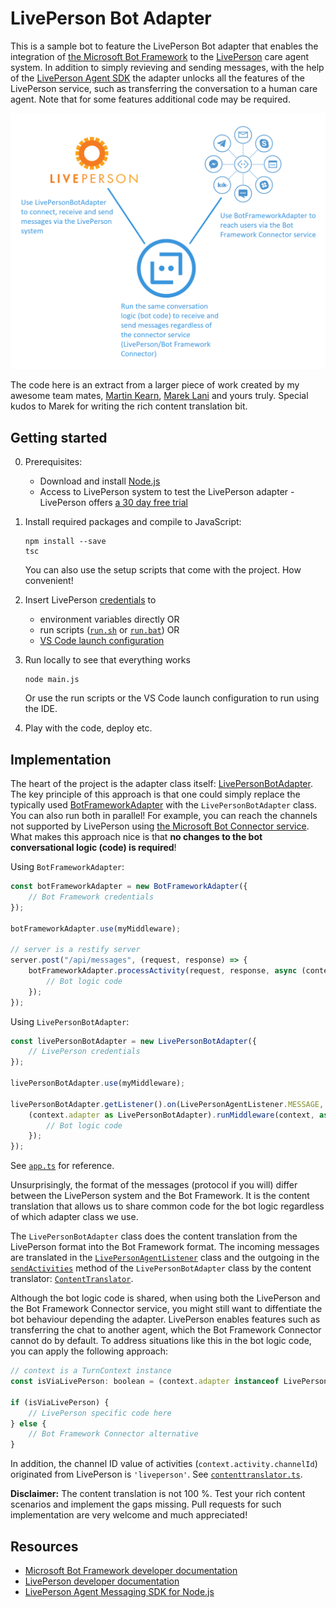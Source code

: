 # LivePerson Bot Adapter #

This is a sample bot to feature the LivePerson Bot adapter that enables the integration of
[the Microsoft Bot Framework](https://dev.botframework.com/) to the
[LivePerson](https://www.liveperson.com/) care agent system.
In addition to simply revieving and sending messages, with the help of the
[LivePerson Agent SDK](https://github.com/LivePersonInc/node-agent-sdk) the adapter unlocks all the
features of the LivePerson service, such as transferring the conversation to a human care agent.
Note that for some features additional code may be required.

![LivePerson Bot Adapter overview](/doc/liveperson-bot-adapter-overview.png)

The code here is an extract from a larger piece of work created by my awesome team mates,
[Martin Kearn](https://github.com/martinkearn), [Marek Lani](https://github.com/MarekLani) and
yours truly. Special kudos to Marek for writing the rich content translation bit.

## Getting started ##

0. Prerequisites:
    * Download and install [Node.js](https://nodejs.org/en/download/)
    * Access to LivePerson system to test the LivePerson adapter - LivePerson offers [a 30 day free trial](https://register.liveperson.com/product/233)
1. Install required packages and compile to JavaScript:

    ```
    npm install --save
    tsc
    ```
    
    You can also use the setup scripts that come with the project. How convenient!

2. Insert LivePerson [credentials](https://github.com/tompaana/liveperson-bot-adapter/blob/ac3d18aa743fbd80e37d6e950935f88eb41ef114/src/app.ts#L60) to
    * environment variables directly OR
    * run scripts ([`run.sh`](/run.sh) or [`run.bat`](/run.bat)) OR
    * [VS Code launch configuration](/.vscode/launch.json)

3. Run locally to see that everything works

    ```
    node main.js
    ```
    
    Or use the run scripts or the VS Code launch configuration to run using the IDE.

4. Play with the code, deploy etc.

## Implementation ##

The heart of the project is the adapter class itself:
[LivePersonBotAdapter](/src/liveperson/livepersonbotadapter.ts). The key principle of this approach
is that one could simply replace the typically used
[BotFrameworkAdapter](https://docs.microsoft.com/en-us/javascript/api/botbuilder/botframeworkadapter?view=botbuilder-ts-latest)
with the `LivePersonBotAdapter` class.
You can also run both in parallel! For example, you can reach the channels not supported by
LivePerson using
[the Microsoft Bot Connector service](https://docs.microsoft.com/en-us/azure/bot-service/bot-service-manage-channels?view=azure-bot-service-4.0).
What makes this approach nice is that **no changes to the bot conversational logic (code) is
required**!

Using `BotFrameworkAdapter`:

```js
const botFrameworkAdapter = new BotFrameworkAdapter({ 
    // Bot Framework credentials
});

botFrameworkAdapter.use(myMiddleware);

// server is a restify server
server.post("/api/messages", (request, response) => {
    botFrameworkAdapter.processActivity(request, response, async (context) => {
        // Bot logic code
    });
});
```

Using `LivePersonBotAdapter`:

```js
const livePersonBotAdapter = new LivePersonBotAdapter({
    // LivePerson credentials
});

livePersonBotAdapter.use(myMiddleware);

livePersonBotAdapter.getListener().on(LivePersonAgentListener.MESSAGE, async (context) => {
    (context.adapter as LivePersonBotAdapter).runMiddleware(context, async (context) => {
        // Bot logic code
    });
});
```

See [`app.ts`](/src/app.ts) for reference.

Unsurprisingly, the format of the messages (protocol if you will) differ between the LivePerson
system and the Bot Framework. It is the content translation that allows us to share common code for
the bot logic regardless of which adapter class we use.

The `LivePersonBotAdapter` class does the content translation from the LivePerson format into the
Bot Framework format. The incoming messages are translated in the
[`LivePersonAgentListener`](/src/liveperson/livepersonagentlistener.ts)
class and the outgoing in the
[`sendActivities`](https://github.com/tompaana/liveperson-bot-adapter/blob/4273c6e0037d006ead7283e6923bda753c6e7e03/src/liveperson/livepersonbotadapter.ts#L63)
method of the `LivePersonBotAdapter` class by the content translator:
[`ContentTranslator`](/src/liveperson/contenttranslator.ts).

Although the bot logic code is shared, when using both the LivePerson and the Bot Framework
Connector service, you might still want to diffentiate the bot behaviour depending the adapter.
LivePerson enables features such as transferring the chat to another agent, which the Bot Framework
Connector cannot do by default. To address situations like this in the bot logic code, you can apply
the following approach:

```js
// context is a TurnContext instance
const isViaLivePerson: boolean = (context.adapter instanceof LivePersonBotAdapter);

if (isViaLivePerson) {
    // LivePerson specific code here
} else {
    // Bot Framework Connector alternative
}
```

In addition, the channel ID value of activities (`context.activity.channelId`) originated from
LivePerson is `'liveperson'`. See [`contenttranslator.ts`](/src/liveperson/contenttranslator.ts).

**Disclaimer:** The content translation is not 100 %. Test your rich content scenarios and implement
the gaps missing. Pull requests for such implementation are very welcome and much appreciated!

## Resources ##

* [Microsoft Bot Framework developer documentation](https://dev.botframework.com/)
* [LivePerson developer documentation](https://developers.liveperson.com/)
* [LivePerson Agent Messaging SDK for Node.js](https://github.com/LivePersonInc/node-agent-sdk)
